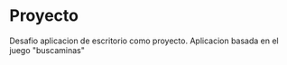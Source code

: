 # Proyecto
Desafio aplicacion de escritorio como proyecto. Aplicacion basada en el juego "buscaminas"
